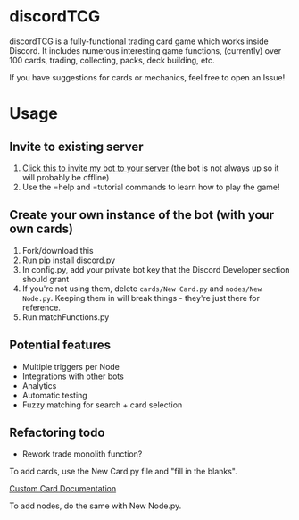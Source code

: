 # discordTCG
discordTCG is a fully-functional trading card game which works inside Discord. It includes numerous interesting game functions, (currently) over 100 cards, trading, collecting, packs, deck building, etc.

If you have suggestions for cards or mechanics, feel free to open an Issue!

# Usage

## Invite to existing server
1. [Click this to invite my bot to your server](https://discordapp.com/api/oauth2/authorize?client_id=545701080047026176&permissions=0&scope=bot)
(the bot is not always up so it will probably be offline)
2. Use the =help and =tutorial commands to learn how to play the game!

## Create your own instance of the bot (with your own cards)
1. Fork/download this
2. Run pip install discord.py
3. In config.py, add your private bot key that the Discord Developer section should grant
4. If you're not using them, delete `cards/New Card.py` and `nodes/New Node.py`. Keeping them in will break things - they're just there for reference.
5. Run matchFunctions.py

## Potential features
- Multiple triggers per Node
- Integrations with other bots
- Analytics
- Automatic testing
- Fuzzy matching for search + card selection

## Refactoring todo 
- Rework trade monolith function?

To add cards, use the New Card.py file and "fill in the blanks". 

[Custom Card Documentation](https://github.com/Pazda/discordTCG/wiki)

To add nodes, do the same with New Node.py.
